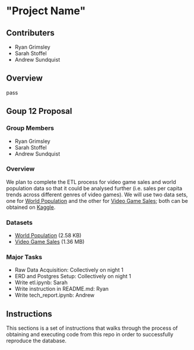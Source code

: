 # "Project Name"
## Contributers
- Ryan Grimsley
- Sarah Stoffel
- Andrew Sundquist
## Overview
pass

## Goup 12 Proposal
### Group Members
- Ryan Grimsley
- Sarah Stoffel
- Andrew Sundquist
### Overview
We plan to complete the ETL process for video game sales and world population data so that it could be analysed further (i.e. sales per capita trends across different genres of video games). We will use two data sets, one for [World Population](https://www.kaggle.com/datasets/iamsouravbanerjee/world-population-dataset) and the other for [Video Game Sales](https://www.kaggle.com/datasets/gregorut/videogamesales); both can be obtained on [Kaggle](https://www.kaggle.com/). 
### Datasets
- [World Population](https://www.kaggle.com/datasets/iamsouravbanerjee/world-population-dataset) (2.58 KB)
- [Video Game Sales](https://www.kaggle.com/datasets/gregorut/videogamesales) (1.36 MB)
### Major Tasks
- Raw Data Acquisition: Collectively on night 1
- ERD and Postgres Setup: Collectively on night 1
- Write etl.ipynb: Sarah
- Write instruction in README.md: Ryan
- Write tech_report.ipynb: Andrew
## Instructions
This sections is a set of instructions that walks through the process of obtaining and executing code from this repo in order to successfully reproduce the database.